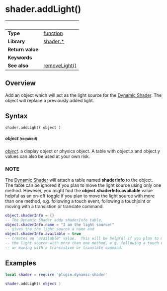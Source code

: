 # shader.addLight()

|                      | &nbsp; 
| -------------------- | ---------------------------------------------------------------
| __Type__             | [function](http://docs.coronalabs.com/api/type/Function.html)
| __Library__          | [shader.*](README.md)
| __Return value__     | 
| __Keywords__         | 
| __See also__         | [removeLight()](removeLight.markdown)


## Overview

Add an object which will act as the light source for the [Dynamic Shader](README.md).  The object will replace a previously added light.


## Syntax

	shader.addLight( object )


##### object <small>(required)</small>
_[object]()._ a display object or physics object.  A table with object.x and object.y values can also be used at your own risk.

### NOTE
The [Dynamic Shader](README.md) will attach a table named __shaderInfo__ to the object.
The table can be ignored if you plan to move the light source using only one method. However, you might find the __object.shaderInfo.available__ value helpful as an on-off toggle if you plan to move the light source with more than one method, e.g. following a touch event, following a touchjoint or moving with a transistion or translate command.
``````lua
object.shaderInfo = {} 
-- The Dynamic Shader adds shaderInfo table,
object.shaderInfo.name = "I am the light source!" 
-- gives the the light source a name and
object.shaderInfo.available = true	
-- creates an "available" value.  This will be helpful if you plan to move
-- the light source with more than one method, e.g. following a touch event, following a touchjoint
-- or moving with a transistion or translate command.
``````

## Examples

``````lua
local shader = require 'plugin.dynamic-shader'

shader.addLight( object )
``````
